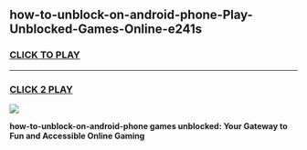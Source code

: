 
## how-to-unblock-on-android-phone-Play-Unblocked-Games-Online-e241s
<h3>
<a href="https://premium76.site?title=how-to-unblock-on-android-phone&ref=25A">CLICK TO PLAY</a></h3>
<hr>

<h3>
<a href="https://premium76.site?title=how-to-unblock-on-android-phone&ref=25A">CLICK 2 PLAY</a>
  
</h3>

<a href="https://premium76.site?title=how-to-unblock-on-android-phone&ref=25A"><img src="https://clearcache.store/games.png"></a>


**how-to-unblock-on-android-phone games unblocked: Your Gateway to Fun and Accessible Online Gaming**
